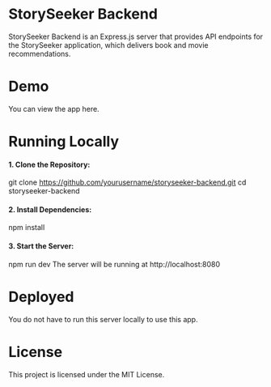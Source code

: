 # StorySeeker Backend
StorySeeker Backend is an Express.js server that provides API endpoints for the StorySeeker application, which delivers book and movie recommendations.

# Demo
You can view the app here.

# Running Locally
#### 1. Clone the Repository:
git clone https://github.com/yourusername/storyseeker-backend.git
cd storyseeker-backend

#### 2. Install Dependencies:
npm install

#### 3. Start the Server:
npm run dev
The server will be running at http://localhost:8080

# Deployed
You do not have to run this server locally to use this app.

# License
This project is licensed under the MIT License.